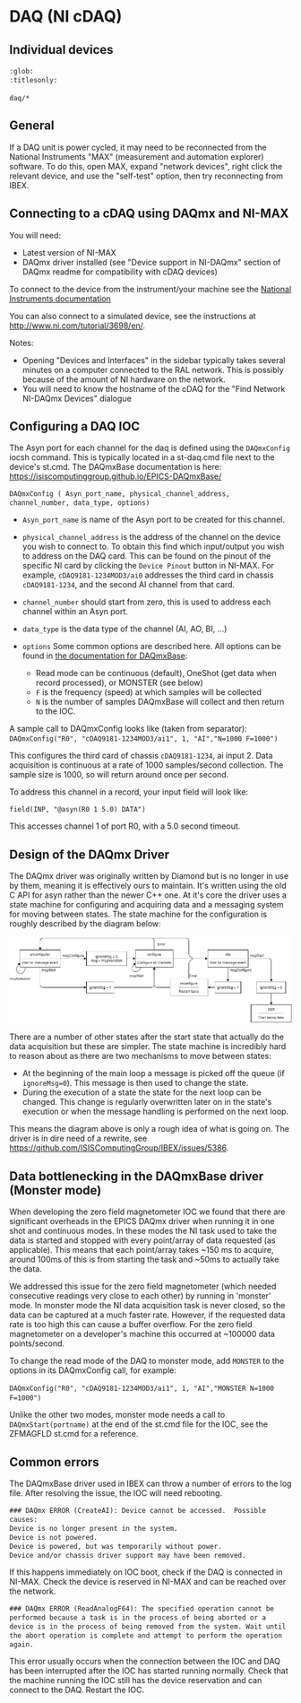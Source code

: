 # DAQ (NI cDAQ)

## Individual devices

```{toctree}
:glob:
:titlesonly:

daq/*
```

## General

If a DAQ unit is power cycled, it may need to be reconnected from the National Instruments "MAX" (measurement and automation explorer) software. To do this, open MAX, expand "network devices", right click the relevant device, and use the "self-test" option, then try reconnecting from IBEX.

## Connecting to a cDAQ using DAQmx and NI-MAX
You will need:
- Latest version of NI-MAX
- DAQmx driver installed (see "Device support in NI-DAQmx" section of DAQmx readme for compatibility with cDAQ devices)

To connect to the device from the instrument/your machine see the [National Instruments documentation](https://www.ni.com/getting-started/set-up-hardware/data-acquisition/compactdaq#Configuring%20NI-DAQmx%20for%20CompactDAQ%20Ethernet%20Chassis)

You can also connect to a simulated device, see the instructions at http://www.ni.com/tutorial/3698/en/.

Notes:
- Opening "Devices and Interfaces" in the sidebar typically takes several minutes on a computer connected to the RAL network. This is possibly because of the amount of NI hardware on the network.
- You will need to know the hostname of the cDAQ for the "Find Network NI-DAQmx Devices" dialogue

## Configuring a DAQ IOC
The Asyn port for each channel for the daq is defined using the `DAQmxConfig` iocsh command. This is typically located in a st-daq.cmd file next to the device's st.cmd. The DAQmxBase documentation is here: https://isiscomputinggroup.github.io/EPICS-DAQmxBase/

```
DAQmxConfig ( Asyn_port_name, physical_channel_address, channel_number, data_type, options)
```
- `Asyn_port_name` is name of the Asyn port to be created for this channel.
- `physical_channel_address` is the address of the channel on the device you wish to connect to. To obtain this find which input/output you wish to address on the DAQ card. This can be found on the pinout of the specific NI card by clicking the `Device Pinout` button in NI-MAX. For example, `cDAQ9181-1234MOD3/ai0` addresses the third card in chassis `cDAQ9181-1234`, and the second AI channel from that card.

- `channel_number` should start from zero, this is used to address each channel within an Asyn port.
- `data_type` is the data type of the channel (AI, AO, BI, ...)
- `options` Some common options are described here. All options can be found in [the documentation for DAQmxBase](https://github.com/ISISComputingGroup/EPICS-DAQmxBase/tree/master/documentation):
  - Read mode can be continuous (default), OneShot (get data when record processed), or MONSTER (see below)
  - `F` is the frequency (speed) at which samples will be collected
  - `N` is the number of samples DAQmxBase will collect and then return to the IOC.

A sample call to DAQmxConfig looks like (taken from separator):
`DAQmxConfig("R0", "cDAQ9181-1234MOD3/ai1", 1, "AI","N=1000 F=1000")`

This configures the third card of chassis `cDAQ9181-1234`, ai input 2. Data acquisition is continuous at a rate of 1000 samples/second collection. The sample size is 1000, so will return around once per second.

To address this channel in a record, your input field will look like:
```
field(INP, "@asyn(R0 1 5.0) DATA")
```
This accesses channel 1 of port R0, with a 5.0 second timeout.

## Design of the DAQmx Driver
The DAQmx driver was originally written by Diamond but is no longer in use by them, meaning it is effectively ours to maintain. It's written using the old C API for asyn rather than the newer C++ one. At it's core the driver uses a state machine for configuring and acquiring data and a messaging system for moving between states. The state machine for the configuration is roughly described by the diagram below:

![DAQmx State Machine](DAQmx_state.png)

There are a number of other states after the start state that actually do the data acquisition but these are simpler. The state machine is incredibly hard to reason about as there are two mechanisms to move between states:

* At the beginning of the main loop a message is picked off the queue (if `ignoreMsg=0`). This message is then used to change the state.
* During the execution of a state the state for the next loop can be changed. This change is regularly overwritten later on in the state's execution or when the message handling is performed on the next loop.

This means the diagram above is only a rough idea of what is going on. The driver is in dire need of a rewrite, see https://github.com/ISISComputingGroup/IBEX/issues/5386.

## Data bottlenecking in the DAQmxBase driver (Monster mode)
When developing the zero field magnetometer IOC we found that there are significant overheads in the EPICS DAQmx driver when running it in one shot and continuous modes. In these modes the NI task used to take the data is started and stopped with every point/array of data requested (as applicable). This means that each point/array takes ~150 ms to acquire, around 100ms of this is from starting the task and ~50ms to actually take the data.

We addressed this issue for the zero field magnetometer (which needed consecutive readings very close to each other) by running in 'monster' mode. In monster mode the NI data acquisition task is never closed, so the data can be captured at a much faster rate. However, if the requested data rate is too high this can cause a buffer overflow. For the zero field magnetometer on a developer's machine this occurred at ~100000 data points/second.

To change the read mode of the DAQ to monster mode, add `MONSTER` to the options in its DAQmxConfig call, for example:

`DAQmxConfig("R0", "cDAQ9181-1234MOD3/ai1", 1, "AI","MONSTER N=1000 F=1000")`

Unlike the other two modes, monster mode needs a call to `DAQmxStart(portname)` at the end of the st.cmd file for the IOC, see the ZFMAGFLD st.cmd for a reference.

## Common errors
The DAQmxBase driver used in IBEX can throw a number of errors to the log file. After resolving the issue, the IOC will need rebooting.

```
### DAQmx ERROR (CreateAI): Device cannot be accessed.  Possible causes:
Device is no longer present in the system.
Device is not powered.
Device is powered, but was temporarily without power.
Device and/or chassis driver support may have been removed.
```
If this happens immediately on IOC boot, check if the DAQ is connected in NI-MAX. Check the device is reserved in NI-MAX and can be reached over the network.

```
### DAQmx ERROR (ReadAnalogF64): The specified operation cannot be performed because a task is in the process of being aborted or a device is in the process of being removed from the system. Wait until the abort operation is complete and attempt to perform the operation again.
```
This error usually occurs when the connection between the IOC and DAQ has been interrupted after the IOC has started running normally. Check that the machine running the IOC still has the device reservation and can connect to the DAQ. Restart the IOC.
